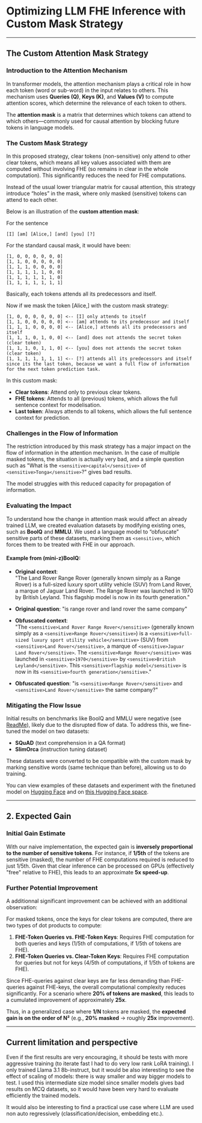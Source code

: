 # Optimizing LLM FHE Inference with Custom Mask Strategy

---

## The Custom Attention Mask Strategy

### Introduction to the Attention Mechanism

In transformer models, the attention mechanism plays a critical role in how each token (word or sub-word) in the input relates to others. This mechanism uses **Queries (Q)**, **Keys (K)**, and **Values (V)** to compute attention scores, which determine the relevance of each token to others.

The **attention mask** is a matrix that determines which tokens can attend to which others—commonly used for causal attention by blocking future tokens in language models.

### The Custom Mask Strategy

In this proposed strategy, clear tokens (non-sensitive) only attend to other clear tokens, which means all key values associated with them are computed without involving FHE (so remains in clear in the whole computation). This significantly reduces the need for FHE computations. 

Instead of the usual lower triangular matrix for causal attention, this strategy introduce “holes” in the mask, where only masked (sensitive) tokens can attend to each other.

Below is an illustration of the **custom attention mask**:

For the sentence 

`[I] [am] [Alice,] [and] [you] [?]`

For the standard causal mask, it would have been:

```
[1, 0, 0, 0, 0, 0, 0]
[1, 1, 0, 0, 0, 0, 0]
[1, 1, 1, 0, 0, 0, 0]
[1, 1, 1, 1, 1, 0, 0]
[1, 1, 1, 1, 1, 1, 0]
[1, 1, 1, 1, 1, 1, 1]
```
Basically, each tokens attends all its predecessors and itself.

Now if we mask the token [Alice,] with the custom mask strategy:

```
[1, 0, 0, 0, 0, 0, 0] <-- [I] only attends to itself
[1, 1, 0, 0, 0, 0, 0] <-- [am] attends to its predecessor and itself
[1, 1, 1, 0, 0, 0, 0] <-- [Alice,] attends all its predecessors and itself
[1, 1, 1, 0, 1, 0, 0] <-- [and] does not attends the secret token (clear token)
[1, 1, 1, 0, 1, 1, 0] <-- [you] does not attends the secret token (clear token)
[1, 1, 1, 1, 1, 1, 1] <-- [?] attends all its predecessors and itself since its the last token, because we want a full flow of information for the next token prediction task.
```
In this custom mask:
- **Clear tokens**: Attend only to previous clear tokens.
- **FHE tokens**: Attends to all (previous) tokens, which allows the full sentence context for modelisation.
- **Last token**: Always attends to all tokens, which allows the full sentence context for prediction.

### Challenges in the Flow of Information

The restriction introduced by this mask strategy has a major impact on the flow of information in the attention mechanism.
In the case of multiple masked tokens, the situation is actually very bad, and a simple question such as "What is the `<sensitive>capital</sensitive>` of `<sensitive>Tonga</sensitive>`?" gives bad results.

The model struggles with this reduced capacity for propagation of information.

### Evaluating the Impact

To understand how the change in attention mask would affect an already trained LLM, we created evaluation datasets by modifying existing ones, such as **BoolQ** and **MMLU**. We used a language model to “obfuscate” sensitive parts of these datasets, marking them as `<sensitive>`, which forces them to be treated with FHE in our approach. 

#### Example from (mini-z)BoolQ:

- **Original context**:  
  "The Land Rover Range Rover (generally known simply as a Range Rover) is a full-sized luxury sport utility vehicle (SUV) from Land Rover, a marque of Jaguar Land Rover. The Range Rover was launched in 1970 by British Leyland. This flagship model is now in its fourth generation."

- **Original question**: 
  "is range rover and land rover the same company"

- **Obfuscated context**:  
  "The `<sensitive>Land Rover Range Rover</sensitive>` (generally known simply as a `<sensitive>Range Rover</sensitive>`) is a `<sensitive>full-sized luxury sport utility vehicle</sensitive>` (SUV) from `<sensitive>Land Rover</sensitive>`, a marque of `<sensitive>Jaguar Land Rover</sensitive>`. The `<sensitive>Range Rover</sensitive>` was launched in `<sensitive>1970</sensitive>` by `<sensitive>British Leyland</sensitive>`. This `<sensitive>flagship model</sensitive>` is now in its `<sensitive>fourth generation</sensitive>`."

- **Obfuscated question**: 
  "is `<sensitive>Range Rover</sensitive>` and `<sensitive>Land Rover</sensitive>` the same company?"

### Mitigating the Flow Issue

Initial results on benchmarks like BoolQ and MMLU were negative (see [ReadMe](https://github.com/theostos/ppai-hackathon/blob/main/README.md)), likely due to the disrupted flow of data. To address this, we fine-tuned the model on two datasets:
- **SQuAD** (text comprehension in a QA format)
- **SlimOrca** (instruction tuning dataset)

These datasets were converted to be compatible with the custom mask by marking sensitive words (same technique than before), allowing us to do training.

You can view examples of these datasets and experiment with the finetuned model on [Hugging Face](https://huggingface.co/theostos) and on [this Hugging Face space](https://huggingface.co/spaces/ppaihack/zLlamaskClear).

---

## 2. Expected Gain

### Initial Gain Estimate

With our naive implementation, the expected gain is **inversely proportional to the number of sensitive tokens**. For instance, if **1/5th** of the tokens are sensitive (masked), the number of FHE computations required is reduced to just 1/5th. Given that clear inference can be processed on GPUs (effectively "free" relative to FHE), this leads to an approximate **5x speed-up**.

### Further Potential Improvement

A additionnal significant improvement can be achieved with an additional observation:

For masked tokens, once the keys for clear tokens are computed, there are two types of dot products to compute:
1. **FHE-Token Queries vs. FHE-Token Keys**: Requires FHE computation for both queries and keys (1/5th of computations, if 1/5th of tokens are FHE).
2. **FHE-Token Queries vs. Clear-Token Keys**: Requires FHE computation for queries but not for keys (4/5th of computations, if 1/5th of tokens are FHE).

Since FHE-queries against clear keys are far less demanding than FHE-queries against FHE-keys, the overall computational complexity reduces significantly. For a scenario where **20% of tokens are masked**, this leads to a cumulated improvement of approximately **25x**.

Thus, in a generalized case where **1/N** tokens are masked, the **expected gain is on the order of N²** (e.g., **20% masked** -> roughly **25x** improvement).

---

## Current limitation and perspective

Even if the first results are very encouraging, it should be tests with more aggressive training (to iterate fast I had to do very low rank LoRA training). I only trained Llama 3.1 8b-instruct, but it would be also interesting to see the effect of scaling of models: there is way smaller and way bigger models to test. I used this intermediate size model since smaller models gives bad results on MCQ datasets, so it would have been very hard to evaluate efficiently the trained models.

It would also be interesting to find a practical use case where LLM are used non auto regressively (classification/decision, embedding etc.).

